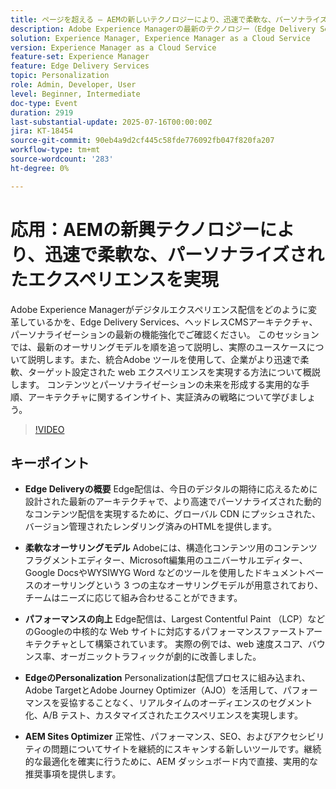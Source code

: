 ```yaml
---
title: ページを超える – AEMの新しいテクノロジーにより、迅速で柔軟な、パーソナライズされたエクスペリエンスを実現
description: Adobe Experience Managerの最新のテクノロジー（Edge Delivery Services、ヘッドレス CMS、パーソナライゼーション）によって、より高速で柔軟かつスケーラブルなデジタルエクスペリエンスを実現する方法について説明します。
solution: Experience Manager, Experience Manager as a Cloud Service
version: Experience Manager as a Cloud Service
feature-set: Experience Manager
feature: Edge Delivery Services
topic: Personalization
role: Admin, Developer, User
level: Beginner, Intermediate
doc-type: Event
duration: 2919
last-substantial-update: 2025-07-16T00:00:00Z
jira: KT-18454
source-git-commit: 90eb4a9d2cf445c58fde776092fb047f820fa207
workflow-type: tm+mt
source-wordcount: '283'
ht-degree: 0%

---
```



# 応用：AEMの新興テクノロジーにより、迅速で柔軟な、パーソナライズされたエクスペリエンスを実現

Adobe Experience Managerがデジタルエクスペリエンス配信をどのように変革しているかを、Edge Delivery Services、ヘッドレスCMSアーキテクチャ、パーソナライゼーションの最新の機能強化でご確認ください。 このセッションでは、最新のオーサリングモデルを順を追って説明し、実際のユースケースについて説明します。また、統合Adobe ツールを使用して、企業がより迅速で柔軟、ターゲット設定された web エクスペリエンスを実現する方法について概説します。 コンテンツとパーソナライゼーションの未来を形成する実用的な手順、アーキテクチャに関するインサイト、実証済みの戦略について学びましょう。

>[!VIDEO](https://video.tv.adobe.com/v/3464537/?learn=on&enablevpops)

## キーポイント

* **Edge Deliveryの概要** Edge配信は、今日のデジタルの期待に応えるために設計された最新のアーキテクチャで、より高速でパーソナライズされた動的なコンテンツ配信を実現するために、グローバル CDN にプッシュされた、バージョン管理されたレンダリング済みのHTMLを提供します。

* **柔軟なオーサリングモデル** Adobeには、構造化コンテンツ用のコンテンツフラグメントエディター、Microsoft編集用のユニバーサルエディター、Google DocsやWYSIWYG Word などのツールを使用したドキュメントベースのオーサリングという 3 つの主なオーサリングモデルが用意されており、チームはニーズに応じて組み合わせることができます。

* **パフォーマンスの向上** Edge配信は、Largest Contentful Paint （LCP）などのGoogleの中核的な Web サイトに対応するパフォーマンスファーストアーキテクチャとして構築されています。 実際の例では、web 速度スコア、バウンス率、オーガニックトラフィックが劇的に改善しました。

* **EdgeのPersonalization** Personalizationは配信プロセスに組み込まれ、Adobe TargetとAdobe Journey Optimizer（AJO）を活用して、パフォーマンスを妥協することなく、リアルタイムのオーディエンスのセグメント化、A/B テスト、カスタマイズされたエクスペリエンスを実現します。

* **AEM Sites Optimizer** 正常性、パフォーマンス、SEO、およびアクセシビリティの問題についてサイトを継続的にスキャンする新しいツールです。継続的な最適化を確実に行うために、AEM ダッシュボード内で直接、実用的な推奨事項を提供します。

